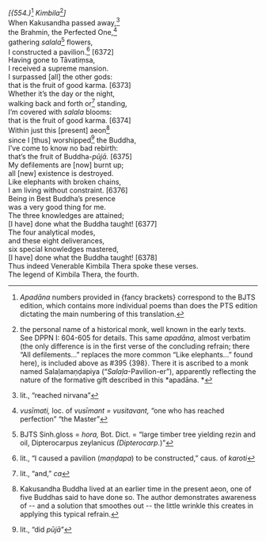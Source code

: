 *\[{554.}*[^1] *Kimbila*[^2]*\]*  
When Kakusandha passed away,[^3]  
the Brahmin, the Perfected One,[^4]  
gathering *salala*[^5] flowers,  
I constructed a pavilion.[^6] \[6372\]  
Having gone to Tāvatiṃsa,  
I received a supreme mansion.  
I surpassed \[all\] the other gods:  
that is the fruit of good karma. \[6373\]  
Whether it’s the day or the night,  
walking back and forth or[^7] standing,  
I’m covered with *salala* blooms:  
that is the fruit of good karma. \[6374\]  
Within just this \[present\] aeon[^8]  
since I \[thus\] worshipped[^9] the Buddha,  
I’ve come to know no bad rebirth:  
that’s the fruit of Buddha-*pūjā.* \[6375\]  
My defilements are \[now\] burnt up;  
all \[new\] existence is destroyed.  
Like elephants with broken chains,  
I am living without constraint. \[6376\]  
Being in Best Buddha’s presence  
was a very good thing for me.  
The three knowledges are attained;  
\[I have\] done what the Buddha taught! \[6377\]  
The four analytical modes,  
and these eight deliverances,  
six special knowledges mastered,  
\[I have\] done what the Buddha taught! \[6378\]  
Thus indeed Venerable Kimbila Thera spoke these verses.  
The legend of Kimbila Thera, the fourth.  
[^1]: *Apadāna* numbers provided in {fancy brackets} correspond to the
    BJTS edition, which contains more individual poems than does the PTS
    edition dictating the main numbering of this translation.  
[^2]: the personal name of a historical monk, well known in the early
    texts. See DPPN I: 604-605 for details. This same *apadāna,* almost
    verbatim (the only difference is in the first verse of the
    concluding refrain; there “All defilements...” replaces the more
    common “Like elephants...” found here), is included above as \#395
    {398}. There it is ascribed to a monk named Salaḷamaṇḍapiya
    (“*Salaḷa*-Pavilion-er”), apparently reflecting the nature of the
    formative gift described in this *apadāna. *  
[^3]: lit., “reached nirvana”  
[^4]: *vusīmati,* loc. of *vusīmant = vusitavant,* “one who has reached
    perfection” “the Master”  
[^5]: BJTS Sinh.gloss = *hora,* Bot. Dict. = “large timber tree yielding
    rezin and oil, Dipterocarpus zeylanicus *(Dipterocarp.*)”  
[^6]: lit., “I caused a pavilion (*maṇḍapa*) to be constructed,” caus.
    of *karoti*  
[^7]: lit., “and,” *ca*  
[^8]: Kakusandha Buddha lived at an earlier time in the present aeon,
    one of five Buddhas said to have done so. The author demonstrates
    awareness of -- and a solution that smoothes out -- the little
    wrinkle this creates in applying this typical refrain.  
[^9]: lit., “did *pūjā*”
